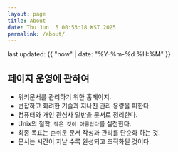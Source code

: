 ```yaml
---
layout: page
title: About
date: Thu Jun  5 00:53:18 KST 2025
permalink: /about/
---
```

last updated: {{ "now" | date: "%Y-%m-%d %H:%M" }}

## 페이지 운영에 관하여

* 위키문서를 관리하기 위한 홈페이지.
* 번잡하고 화려한 기술과 지나친 관리 용량을 피한다.
* 컴퓨터와 개인 관심사 일반을 문서로 정리한다.
* Unix의 철학, `작은 것이 아름답다`를 실천한다.
* 최종 목표는 손쉬운 문서 작성과 관리를 단순화 하는 것.
* 문서는 시간이 지날 수록 완성되고 조직화될 것이다.
